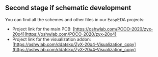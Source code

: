 ## Second stage if schematic development 

You can find all the schemes and other files in our EasyEDA projects:

- Project link for the main PCB: [https://oshwlab.com/POCO-2020/zyx-20x4](https://oshwlab.com/POCO-2020/zyx-20x4)
- Project link for the visualization addon: [https://oshwlab.com/ddatsko/ZyX-20x4-Visualization_copy](https://oshwlab.com/ddatsko/ZyX-20x4-Visualization_copy)
